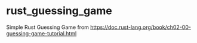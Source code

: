 # rust_guessing_game
Simple Rust Guessing Game from https://doc.rust-lang.org/book/ch02-00-guessing-game-tutorial.html
